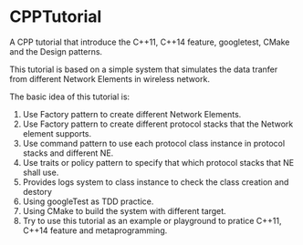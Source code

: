 # CPPTutorial
A CPP tutorial that introduce the C++11, C++14 feature, googletest, CMake and the Design patterns.

This tutorial is based on a simple system that simulates the data tranfer from different Network Elements in wireless network.

The basic idea of this tutorial is:
1) Use Factory pattern to create different Network Elements.
2) Use Factory pattern to create different protocol stacks that the Network element supports.
3) Use command pattern to use each protocol class instance in protocol stacks and different NE.
4) Use traits or policy pattern to specify that which protocol stacks that NE shall use.
5) Provides logs system to class instance to check the class creation and destory
6) Using googleTest as TDD practice.
7) Using CMake to build the system with different target.
8) Try to use this tutorial as an example or playground to pratice C++11, C++14 feature and metaprogramming.
